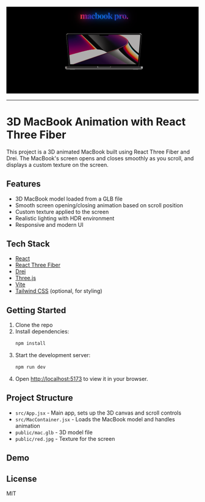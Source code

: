 

![Project Screenshot](public/mac.png)

---

# 3D MacBook Animation with React Three Fiber

This project is a 3D animated MacBook built using React Three Fiber and Drei. The MacBook's screen opens and closes smoothly as you scroll, and displays a custom texture on the screen.

## Features
- 3D MacBook model loaded from a GLB file
- Smooth screen opening/closing animation based on scroll position
- Custom texture applied to the screen
- Realistic lighting with HDR environment
- Responsive and modern UI

## Tech Stack
- [React](https://reactjs.org/)
- [React Three Fiber](https://docs.pmnd.rs/react-three-fiber/getting-started/introduction)
- [Drei](https://docs.pmnd.rs/drei/introduction)
- [Three.js](https://threejs.org/)
- [Vite](https://vitejs.dev/)
- [Tailwind CSS](https://tailwindcss.com/) (optional, for styling)

## Getting Started
1. Clone the repo
2. Install dependencies:
   ```bash
   npm install
   ```
3. Start the development server:
   ```bash
   npm run dev
   ```
4. Open [http://localhost:5173](http://localhost:5173) to view it in your browser.

## Project Structure
- `src/App.jsx` - Main app, sets up the 3D canvas and scroll controls
- `src/MacContainer.jsx` - Loads the MacBook model and handles animation
- `public/mac.glb` - 3D model file
- `public/red.jpg` - Texture for the screen

## Demo
<!-- Add a GIF or image here to showcase the animation -->

## License
MIT
